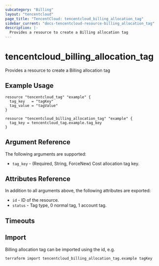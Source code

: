 ```yaml
---
subcategory: "Billing"
layout: "tencentcloud"
page_title: "TencentCloud: tencentcloud_billing_allocation_tag"
sidebar_current: "docs-tencentcloud-resource-billing_allocation_tag"
description: |-
  Provides a resource to create a Billing allocation tag
---
```


# tencentcloud_billing_allocation_tag

Provides a resource to create a Billing allocation tag

## Example Usage

```hcl
resource "tencentcloud_tag" "example" {
  tag_key   = "tagKey"
  tag_value = "tagValue"
}

resource "tencentcloud_billing_allocation_tag" "example" {
  tag_key = tencentcloud_tag.example.tag_key
}
```

## Argument Reference

The following arguments are supported:

* `tag_key` - (Required, String, ForceNew) Cost allocation tag key.

## Attributes Reference

In addition to all arguments above, the following attributes are exported:

* `id` - ID of the resource.
* `status` - Tag type, 0 normal tag, 1 account tag.


## Timeouts

<no value>


## Import

Billing allocation tag can be imported using the id, e.g.

```
terraform import tencentcloud_billing_allocation_tag.example tagKey
```

